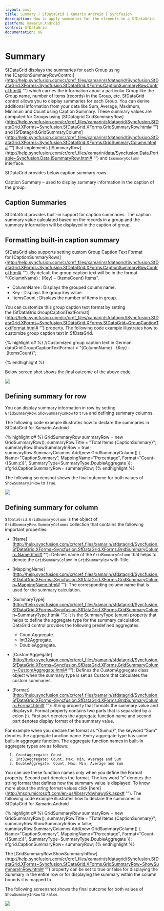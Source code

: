 ```yaml
---
layout: post
title: Summary | SfDataGrid | Xamarin.Android | Syncfusion
description: How to apply summaries for the elements in a SfDataGrid.
platform: Xamarin.Android
control: SfDataGrid
documentation: UG
---
```


# Summary

SfDataGrid displays the summaries for each Group using the [CaptionSummaryRowControl](http://help.syncfusion.com/cr/cref_files/xamarin/sfdatagrid/Syncfusion.SfDataGrid.XForms~Syncfusion.SfDataGrid.XForms.CaptionSummaryRowControl.html# “”) which carries the information about a particular Group like the Group name, number of items (records) in the Group, etc.
SfDataGrid control allows you to display summaries for each Group. You can derive additional information from your data like Sum, Average, Maximum, Minimum and Count using Caption Summary. These summary values are computed for Groups using [SfDatagrid.GridSummaryRow](http://help.syncfusion.com/cr/cref_files/xamarin/sfdatagrid/Syncfusion.SfDataGrid.XForms~Syncfusion.SfDataGrid.XForms.GridSummaryRow.html# “”) and [SfDatagrid.GridSummaryColumn](http://help.syncfusion.com/cr/cref_files/xamarin/sfdatagrid/Syncfusion.SfDataGrid.XForms~Syncfusion.SfDataGrid.XForms.GridSummaryColumn.html# “”) that implements [ISummaryRow](http://help.syncfusion.com/cr/cref_files/xamarin/data/Syncfusion.Data.Portable~Syncfusion.Data.ISummaryRow.html# “”) and `IsummaryColumn` interface.

SfDataGrid provides below caption summary rows.

Caption Summary – used to display summary information in the caption of the group.

## Caption Summaries

SfDataGrid provides built-in support for caption summaries. The caption summary value calculated based on the records in a group and the summary information will be displayed in the caption of group.

## Formatting built-in caption summary

SfDataGrid also supports setting custom Group Caption Text Format for [CaptionSummaryRows](http://help.syncfusion.com/cr/cref_files/xamarin/sfdatagrid/Syncfusion.SfDataGrid.XForms~Syncfusion.SfDataGrid.XForms.CaptionSummaryRowControl.html# “”). By default the group caption text will be in the format “{ColumnName} : {Key} - {ItemsCount} Items”.
 * ColumnName : Displays the grouped column name.
 * Key : Displays the group key value.
 * ItemsCount : Displays the number of items in group.

You can customize this group caption text format by setting the [SfDataGrid.GroupCaptionTextFormat](http://help.syncfusion.com/cr/cref_files/xamarin/sfdatagrid/Syncfusion.SfDataGrid.XForms~Syncfusion.SfDataGrid.XForms.SfDataGrid~GroupCaptionTextFormat.html# “”) property. The following code example illustrates how to customize group caption text in SfDataGrid.

{% highlight c# %}
//Customized group caption text in German 
dataGrid.GroupCaptionTextFormat = "{ColumnName} : {Key} - {ItemsCount}";

{% endhighlight %}

Below screen shot shows the final outcome of the above code.

![](SfDataGrid_images/CaptureSummary.png)

## Defining summary for row

You can display summary information in row by setting `GridSummaryRow.ShowSummaryInRow` to `true` and defining summary columns. 

The following code example illustrates how to declare the summaries in SfDataGrid for Xamarin.Android

{% highlight c# %}
GridSummaryRow summaryRow = new GridSummaryRow();
summaryRow.Title = "Total Items:{CaptionSummary}";
summaryRow.ShowSummaryInRow = true;
summaryRow.SummaryColumns.Add{new GridSummaryColumn()
{
    Name="CaptionSummary",
    MappingName="Percentage",
    Format="Count-({Sum:c})",
    SummaryType=SummaryType.DoubleAggregate
});
sfgrid.CaptionSummaryRow= summaryRow;
{% endhighlight %}

The following screenshot shows the final outcome for both values of `ShowSummaryInRow` to `True`.

![](SfDataGrid_images/CaptureRow1.png)

## Defining summary for column 

`SfDataGrid.GridSummaryColumn` is the object of `GridSummaryRow.SummaryColumns` collection that contains the following important properties:

* [Name](http://help.syncfusion.com/cr/cref_files/xamarin/sfdatagrid/Syncfusion.SfDataGrid.XForms~Syncfusion.SfDataGrid.XForms.GridSummaryColumn~Name.html# “”): Defines name of the `GridSummaryColumn` that helps to denote the `GridSummaryColumn` in `GridSummaryRow` with Title.
* [MappingName](http://help.syncfusion.com/cr/cref_files/xamarin/sfdatagrid/Syncfusion.SfDataGrid.XForms~Syncfusion.SfDataGrid.XForms.GridSummaryColumn~MappingName.html# “”): The corresponding column name that is used for the summary calculation.
* [SummaryType](http://help.syncfusion.com/cr/cref_files/xamarin/sfdatagrid/Syncfusion.SfDataGrid.XForms~Syncfusion.SfDataGrid.XForms.GridSummaryColumn~SummaryType.html# “”): It is the SummaryType (enum) property that helps to define the aggregate type for the summary calculation. DataGrid control provides the following predefined aggregates.

  * CountAggregate.
  * Int32Aggregate.
  * DoubleAggregate.

* [CustomAggregate](http://help.syncfusion.com/cr/cref_files/xamarin/sfdatagrid/Syncfusion.SfDataGrid.XForms~Syncfusion.SfDataGrid.XForms.GridSummaryColumn~CustomAggregate.html# “”): Defines the CustomAggregate class object when the summary type is set as Custom that calculates the custom summaries.
* [Format](http://help.syncfusion.com/cr/cref_files/xamarin/sfdatagrid/Syncfusion.SfDataGrid.XForms~Syncfusion.SfDataGrid.XForms.GridSummaryColumn~Format.html# “”): String property that formats the summary value and displays it. Format property contains two parts that is separated by a colon (:). First part denotes the aggregate function name and second part denotes display format of the summary value.

For example when you declare the format as “{Sum:c}”, the keyword “Sum” denotes the aggregate function name. Every aggregate type has some built-in aggregate function. The aggregate function names in built-in aggregate types are as follows:

      1. CountAggregate: Count
      2. Int32Aggregate: Count, Max, Min, Average and Sum
      3. DoubleAggregate: Count, Max, Min, Average and Sum

You can use these function names only when you define the Format property.
Second part denotes the format. The key word “c” denotes the string format that defines how the summary value is displayed.
To know more about the string format values click [here](http://msdn.microsoft.com/en-us/library/dwhawy9k.aspx# “”).
The following code example illustrates how to declare the summaries in SfDataGrid for Xamarin.Android

{% highlight c# %}
GridSummaryRow summaryRow = new GridSummaryRow();
summaryRow.Title = "Total Items:{CaptionSummary}";
summaryRow.ShowSummaryInRow = false;
summaryRow.SummaryColumns.Add{new GridSummaryColumn()
{
    Name="CaptionSummary",
    MappingName="Percentage",
    Format="Count-({Sum:c})",
    SummaryType=SummaryType.DoubleAggregate
});
sfgrid.CaptionSummaryRow= summaryRow;
{% endhighlight %}

The [GridSummaryRow.ShowSummaryInRow](http://help.syncfusion.com/cr/cref_files/xamarin/sfdatagrid/Syncfusion.SfDataGrid.XForms~Syncfusion.SfDataGrid.XForms.GridSummaryRow~ShowSummaryInRow.html# “”) property can be set to true or false for displaying the Summary in the entire row or for displaying the summary within the column bounds it is mapped to. 

The following screenshot shows the final outcome for both values of `ShowSummaryInRow` to `False`.

![](SfDataGrid_images/Capturecolum.png)



